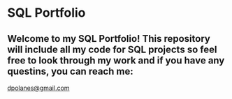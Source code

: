 # SQL Portfolio 

## Welcome to my SQL Portfolio! This repository will include all my code for SQL projects so feel free to look through my work and if you have any questins, you can reach me:
dpolanes@gmail.com 
